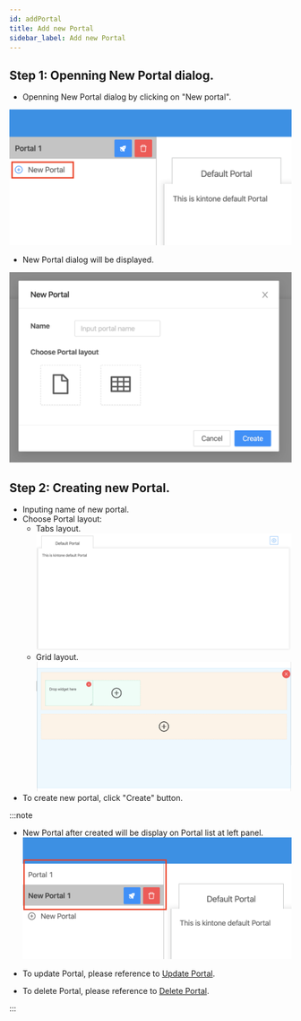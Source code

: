 ```yaml
---
id: addPortal
title: Add new Portal
sidebar_label: Add new Portal
---
```


## Step 1: Openning New Portal dialog.
- Openning New Portal dialog by clicking on "New portal".

![](../../static/img/docs/portalManagement/add-new-portal.png)

- New Portal dialog will be displayed.

![](../../static/img/docs/portalManagement/add-new-portal-dialog.png)

## Step 2: Creating new Portal.
- Inputing name of new portal.
- Choose Portal layout:
  - Tabs layout.
  ![](../../static/img/docs/portalManagement/tabs-layout.png)
  - Grid layout.
  ![](../../static/img/docs/portalManagement/grid-layout.png)
- To create new portal, click "Create" button.

:::note

- New Portal after created will be display on Portal list at left panel.
![](../../static/img/docs/portalManagement/portal-list.png)

- To update Portal, please reference to [Update Portal](updatePortal).

- To delete Portal, please reference to [Delete Portal](deletePortal).

:::
